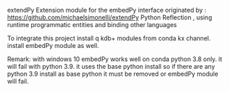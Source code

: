 extendPy
Extension module for the embedPy interface
originated by :
https://github.com/michaelsimonelli/extendPy
Python Reflection , using runtime programmatic entities and binding other languages

To integrate this project install q kdb+ modules from conda kx channel.
install embedPy module as well.

Remark:
with windows 10 embedPy works well on conda python 3.8 only. it will fail with python 3.9.
it uses the base python install so if there are any python 3.9 install as base python 
it must be removed or embedPy module will fail.
